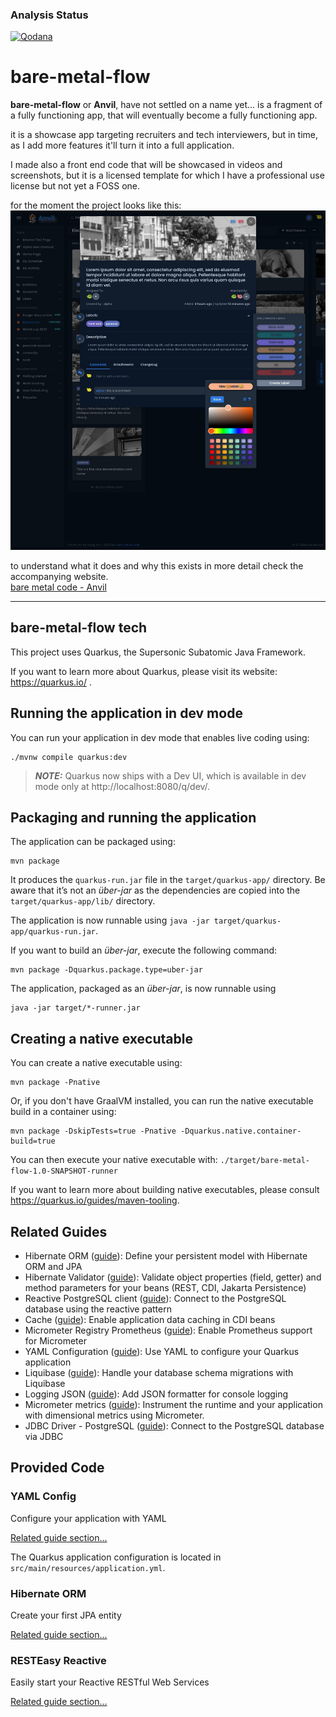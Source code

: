 ### Analysis Status
[![Qodana](https://github.com/JohnnyXavier/bare-metal-flow/actions/workflows/code_quality.yml/badge.svg)](https://github.com/JohnnyXavier/bare-metal-flow/actions/workflows/code_quality.yml)

# bare-metal-flow

**bare-metal-flow** or **Anvil**, have not settled on a name yet... is a fragment of a fully functioning app, that will eventually become a
fully functioning app.

it is a showcase app targeting recruiters and tech interviewers, but in time, as I add more features it'll turn it into a full
application.

I made also a front end code that will be showcased in videos and screenshots, but it is a licensed template for which I have a professional
use license but not yet a FOSS one.

for the moment the project looks like this:
![hero-kanban-dark.jpeg](hero-kanban-dark.jpeg)

to understand what it does and why this exists in more detail check the accompanying website.<br>
[bare metal code - Anvil](https://www.baremetalcode.com/bmc_showcase/)

---

## bare-metal-flow tech

This project uses Quarkus, the Supersonic Subatomic Java Framework.

If you want to learn more about Quarkus, please visit its website: https://quarkus.io/ .

## Running the application in dev mode

You can run your application in dev mode that enables live coding using:

```shell script
./mvnw compile quarkus:dev
```

> **_NOTE:_**  Quarkus now ships with a Dev UI, which is available in dev mode only at http://localhost:8080/q/dev/.

## Packaging and running the application

The application can be packaged using:

```shell script
mvn package
```

It produces the `quarkus-run.jar` file in the `target/quarkus-app/` directory.
Be aware that it’s not an _über-jar_ as the dependencies are copied into the `target/quarkus-app/lib/` directory.

The application is now runnable using `java -jar target/quarkus-app/quarkus-run.jar`.

If you want to build an _über-jar_, execute the following command:

```shell script
mvn package -Dquarkus.package.type=uber-jar
```

The application, packaged as an _über-jar_, is now runnable using
```shell script
java -jar target/*-runner.jar
```

## Creating a native executable

You can create a native executable using:

```shell script
mvn package -Pnative
```

Or, if you don't have GraalVM installed, you can run the native executable build in a container using:

```shell script
mvn package -DskipTests=true -Pnative -Dquarkus.native.container-build=true
```

You can then execute your native executable with: `./target/bare-metal-flow-1.0-SNAPSHOT-runner`

If you want to learn more about building native executables, please consult https://quarkus.io/guides/maven-tooling.

## Related Guides

- Hibernate ORM ([guide](https://quarkus.io/guides/hibernate-orm)): Define your persistent model with Hibernate ORM and
  JPA
- Hibernate Validator ([guide](https://quarkus.io/guides/validation)): Validate object properties (field, getter) and method parameters for
  your beans (REST, CDI, Jakarta Persistence)
- Reactive PostgreSQL client ([guide](https://quarkus.io/guides/reactive-sql-clients)): Connect to the PostgreSQL database using the
  reactive pattern
- Cache ([guide](https://quarkus.io/guides/cache)): Enable application data caching in CDI beans
- Micrometer Registry Prometheus ([guide](https://quarkus.io/guides/micrometer)): Enable Prometheus support for
  Micrometer
- YAML Configuration ([guide](https://quarkus.io/guides/config#yaml)): Use YAML to configure your Quarkus application
- Liquibase ([guide](https://quarkus.io/guides/liquibase)): Handle your database schema migrations with Liquibase
- Logging JSON ([guide](https://quarkus.io/guides/logging#json-logging)): Add JSON formatter for console logging
- Micrometer metrics ([guide](https://quarkus.io/guides/micrometer)): Instrument the runtime and your application with
  dimensional metrics using Micrometer.
- JDBC Driver - PostgreSQL ([guide](https://quarkus.io/guides/datasource)): Connect to the PostgreSQL database via JDBC

## Provided Code

### YAML Config

Configure your application with YAML

[Related guide section...](https://quarkus.io/guides/config-reference#configuration-examples)

The Quarkus application configuration is located in `src/main/resources/application.yml`.

### Hibernate ORM

Create your first JPA entity

[Related guide section...](https://quarkus.io/guides/hibernate-orm)

### RESTEasy Reactive

Easily start your Reactive RESTful Web Services

[Related guide section...](https://quarkus.io/guides/getting-started-reactive#reactive-jax-rs-resources)
